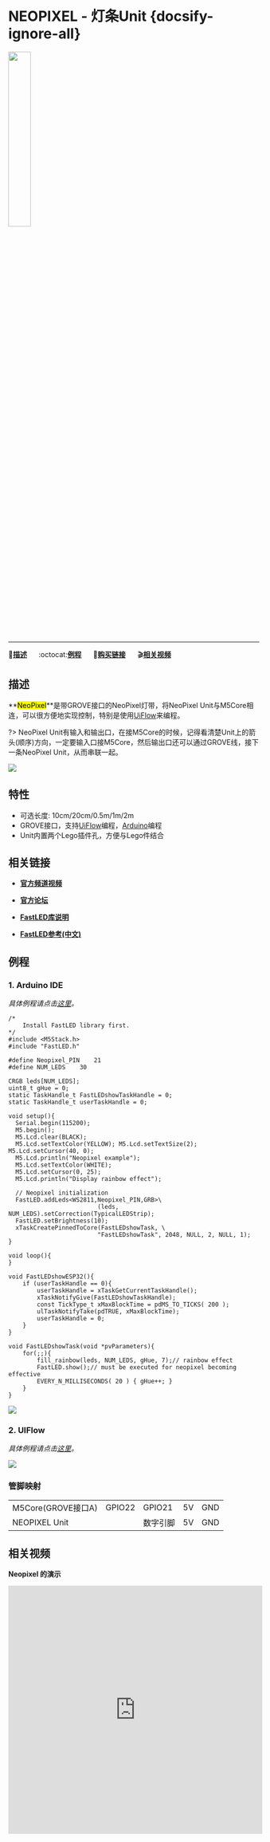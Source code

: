# NEOPIXEL - 灯条Unit {docsify-ignore-all}

<img src="assets/img/product_pics/unit/M5GO_Unit_neopixel.png" width="30%" height="30%">

***

:memo:**[描述](#描述)**&nbsp;&nbsp;&nbsp;&nbsp;&nbsp;&nbsp;:octocat:**[例程](#例程)**&nbsp;&nbsp;&nbsp;&nbsp;&nbsp;&nbsp;🛒**[购买链接](https://item.taobao.com/item.htm?spm=a1z10.5-c.w4002-1172588093.31.6c2275f4nUJEfh&id=580453719549)**&nbsp;&nbsp;&nbsp;&nbsp;&nbsp;&nbsp;:clapper:**[相关视频](#相关视频)**

## 描述

**<mark>NeoPixel</mark>**是带GROVE接口的NeoPixel灯带，将NeoPixel Unit与M5Core相连，可以很方便地实现控制，特别是使用[UiFlow](http://flow.m5stack.com)来编程。

?> NeoPixel Unit有输入和输出口，在接M5Core的时候，记得看清楚Unit上的箭头(顺序)方向，一定要输入口接M5Core，然后输出口还可以通过GROVE线，接下一条NeoPixel Unit，从而串联一起。

<img src="assets/img/product_pics/unit/unit_neopixel_02.png">

## 特性

-  可选长度: 10cm/20cm/0.5m/1m/2m
-  GROVE接口，支持[UiFlow](http://flow.m5stack.com)编程，[Arduino](http://www.arduino.cc)编程
-  Unit内置两个Lego插件孔，方便与Lego件结合

## 相关链接

- **[官方频道视频](https://i.youku.com/i/UNjE1ODA2MzE0OA==?spm=a2hzp.8253869.0.0)**

- **[官方论坛](http://forum.m5stack.com/)**

- **[FastLED库说明](https://github.com/FastLED/FastLED/wiki/Overview)**

- **[FastLED参考(中文)](http://www.taichi-maker.com/homepage/reference-index/arduino-library-index/fastled-library/)**

## 例程

### 1. Arduino IDE

*具体例程请点击[这里](https://github.com/m5stack/M5-ProductExampleCodes/tree/master/Unit/NEOPIXEL/Arduino)。*

```arduino
/*
    Install FastLED library first.
*/
#include <M5Stack.h>
#include "FastLED.h"

#define Neopixel_PIN    21
#define NUM_LEDS    30

CRGB leds[NUM_LEDS];
uint8_t gHue = 0;
static TaskHandle_t FastLEDshowTaskHandle = 0;
static TaskHandle_t userTaskHandle = 0;

void setup(){
  Serial.begin(115200);
  M5.begin();
  M5.Lcd.clear(BLACK);
  M5.Lcd.setTextColor(YELLOW); M5.Lcd.setTextSize(2); M5.Lcd.setCursor(40, 0);
  M5.Lcd.println("Neopixel example");
  M5.Lcd.setTextColor(WHITE);
  M5.Lcd.setCursor(0, 25);
  M5.Lcd.println("Display rainbow effect");

  // Neopixel initialization
  FastLED.addLeds<WS2811,Neopixel_PIN,GRB>\
                         (leds, NUM_LEDS).setCorrection(TypicalLEDStrip);
  FastLED.setBrightness(10);
  xTaskCreatePinnedToCore(FastLEDshowTask, \
                         "FastLEDshowTask", 2048, NULL, 2, NULL, 1);
}

void loop(){
}

void FastLEDshowESP32(){
    if (userTaskHandle == 0){
        userTaskHandle = xTaskGetCurrentTaskHandle();
        xTaskNotifyGive(FastLEDshowTaskHandle);
        const TickType_t xMaxBlockTime = pdMS_TO_TICKS( 200 );
        ulTaskNotifyTake(pdTRUE, xMaxBlockTime);
        userTaskHandle = 0;
    }
}

void FastLEDshowTask(void *pvParameters){
    for(;;){
        fill_rainbow(leds, NUM_LEDS, gHue, 7);// rainbow effect
        FastLED.show();// must be executed for neopixel becoming effective
        EVERY_N_MILLISECONDS( 20 ) { gHue++; }
    }
}
```

<img src="assets/img/product_pics/unit/unit_example/NEOPIXEL/example_unit_neopixel_02.png">

### 2. UIFlow

*具体例程请点击[这里](https://github.com/m5stack/M5-ProductExampleCodes/tree/master/Unit/NEOPIXEL/UIFlow)。*

<img src="assets/img/product_pics/unit/unit_example/NEOPIXEL/example_unit_neopixel_01.png">

<!-- ## 原理图

<img src="assets/img/product_pics/unit/neopixel_sch.JPG"> -->

### 管脚映射

<table>
 <tr><td>M5Core(GROVE接口A)</td><td>GPIO22</td><td>GPIO21</td><td>5V</td><td>GND</td></tr>
 <tr><td>NEOPIXEL Unit</td><td> </td><td>数字引脚</td><td>5V</td><td>GND</td></tr>
</table>

## 相关视频

**Neopixel 的演示**

<iframe height=498 width=510 src='https://player.youku.com/embed/XMzg3NzE3NzY0MA==' frameborder="0" allow="accelerometer; autoplay; encrypted-media; gyroscope; picture-in-picture" allowfullscreen></iframe>